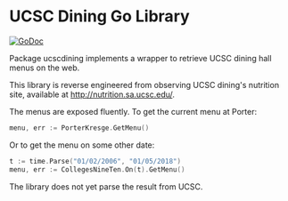 # UCSC Dining Go Library

[![GoDoc](https://godoc.org/github.com/spencer-p/ucscdining?status.svg)](https://godoc.org/github.com/spencer-p/ucscdining)

Package ucscdining implements a wrapper to retrieve UCSC dining hall menus on
the web.

This library is reverse engineered from observing UCSC dining's nutrition site,
available at http://nutrition.sa.ucsc.edu/.

The menus are exposed fluently. To get the current menu at Porter:

```go
menu, err := PorterKresge.GetMenu()
```

Or to get the menu on some other date:

```go
t := time.Parse("01/02/2006", "01/05/2018")
menu, err := CollegesNineTen.On(t).GetMenu()
```

The library does not yet parse the result from UCSC.
